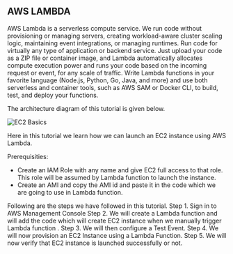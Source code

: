 ## AWS LAMBDA

AWS Lambda is a serverless compute service. We run code without provisioning or managing servers, creating workload-aware cluster scaling logic, maintaining event integrations, or managing runtimes. 
Run code for virtually any type of application or backend service. Just upload your code as a ZIP file or container image, 
and Lambda automatically allocates compute execution power and runs your code based on the incoming request or event, for any scale of traffic.
Write Lambda functions in your favorite language (Node.js, Python, Go, Java, and more) and use both serverless and container tools, such as AWS SAM or Docker CLI, to build, test, and deploy your functions.


The architecture diagram of this tutorial is given below.

![EC2 Basics](https://github.com/Asma09Akram/Launching-EC2-Instance-with-Lambda/assets/124654068/e5fc8696-7397-477b-8d57-e90f89d81406)

Here in this tutorial we learn how we can launch an EC2 instance using AWS Lambda.

Prerequisities:
* Create an IAM Role with any name and give EC2 full access to that role. This role will be assumed by Lambda function to launch the instance.
* Create an AMI and copy the AMI id and paste it in the code which we are going to use in Lambda function.
  
Following are the steps we have followed in this tutorial.
Step 1. Sign in to AWS Management Console
Step 2. We will create a Lambda function and will add the code which will create EC2 instance when we manually trigger Lambda function .
Step 3. We will then configure a Test Event.
Step 4. We will now provision an EC2 Instance using a Lambda Function.
Step 5. We will now verify that EC2 instance is launched successfully or not.


